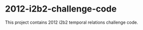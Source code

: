2012-i2b2-challenge-code
========================

This project contains 2012 i2b2 temporal relations challenge code.
